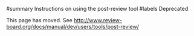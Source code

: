 ﻿#summary Instructions on using the post-review tool
#labels Deprecated

This page has moved. See http://www.review-board.org/docs/manual/dev/users/tools/post-review/